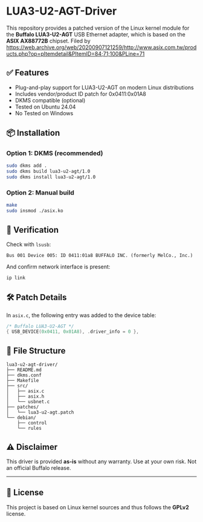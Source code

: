 # LUA3-U2-AGT-Driver

This repository provides a patched version of the Linux kernel module for the **Buffalo LUA3-U2-AGT** USB Ethernet adapter, which is based on the **ASIX AX88772B** chipset.
Filed by https://web.archive.org/web/20200907121259/http://www.asix.com.tw/products.php?op=pItemdetail&PItemID=84;71;100&PLine=71

## ✅ Features
- Plug-and-play support for LUA3-U2-AGT on modern Linux distributions
- Includes vendor/product ID patch for 0x0411:0x01A8
- DKMS compatible (optional)
- Tested on Ubuntu 24.04
- No Tested on Windows

## 📦 Installation

### Option 1: DKMS (recommended)
```bash
sudo dkms add .
sudo dkms build lua3-u2-agt/1.0
sudo dkms install lua3-u2-agt/1.0
```

### Option 2: Manual build
```bash
make
sudo insmod ./asix.ko
```

## 🧪 Verification
Check with `lsusb`:
```
Bus 001 Device 005: ID 0411:01a8 BUFFALO INC. (formerly MelCo., Inc.)
```
And confirm network interface is present:
```bash
ip link
```

## 🛠️ Patch Details
In `asix.c`, the following entry was added to the device table:
```c
/* Buffalo LUA3-U2-AGT */
{ USB_DEVICE(0x0411, 0x01A8), .driver_info = 0 },
```

## 📁 File Structure
```
lua3-u2-agt-driver/
├── README.md
├── dkms.conf
├── Makefile
├── src/
│   ├── asix.c
│   ├── asix.h
│   └── usbnet.c
├── patches/
│   └── lua3-u2-agt.patch
└── debian/
    ├── control
    └── rules
```

## ⚠️ Disclaimer
This driver is provided **as-is** without any warranty. Use at your own risk. Not an official Buffalo release.

---

## 📜 License
This project is based on Linux kernel sources and thus follows the **GPLv2** license.
